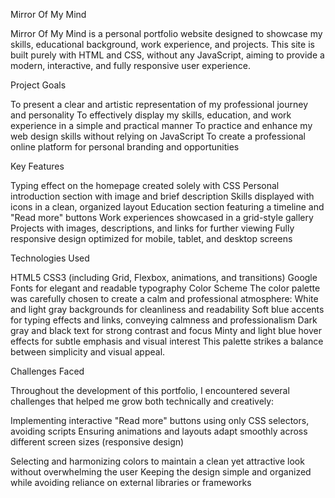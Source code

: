 Mirror Of My Mind

Mirror Of My Mind is a personal portfolio website designed to showcase my skills, educational background, work experience, and projects. This site is built purely with HTML and CSS, without any JavaScript, aiming to provide a modern, interactive, and fully responsive user experience. 

Project Goals

To present a clear and artistic representation of my professional journey and personality
To effectively display my skills, education, and work experience in a simple and practical manner
To practice and enhance my web design skills without relying on JavaScript
To create a professional online platform for personal branding and opportunities

Key Features

Typing effect on the homepage created solely with CSS
Personal introduction section with image and brief description
Skills displayed with icons in a clean, organized layout
Education section featuring a timeline and "Read more" buttons
Work experiences showcased in a grid-style gallery
Projects with images, descriptions, and links for further viewing
Fully responsive design optimized for mobile, tablet, and desktop screens

Technologies Used

HTML5
CSS3 (including Grid, Flexbox, animations, and transitions)
Google Fonts for elegant and readable typography
Color Scheme
The color palette was carefully chosen to create a calm and professional atmosphere:
White and light gray backgrounds for cleanliness and readability
Soft blue accents for typing effects and links, conveying calmness and professionalism
Dark gray and black text for strong contrast and focus
Minty and light blue hover effects for subtle emphasis and visual interest
This palette strikes a balance between simplicity and visual appeal.

Challenges Faced

Throughout the development of this portfolio, I encountered several challenges that helped me grow both technically and creatively:

Implementing interactive "Read more" buttons using only CSS selectors, avoiding scripts
Ensuring animations and layouts adapt smoothly across different screen sizes (responsive design)

Selecting and harmonizing colors to maintain a clean yet attractive look without overwhelming the user
Keeping the design simple and organized while avoiding reliance on external libraries or frameworks
